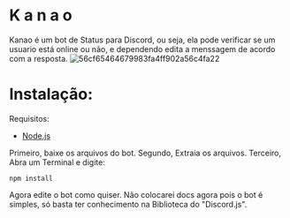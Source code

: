 # K a n a o

Kanao é um bot de Status para Discord, ou seja, ela pode verificar se um usuario está online ou não, e dependendo edita a menssagem de acordo com a resposta.
![56cf65464679983fa4ff902a56c4fa22](https://user-images.githubusercontent.com/84600147/119203080-a145bf80-ba68-11eb-9cd5-52e245d4e0da.jpg)

# Instalação:

Requisitos:
  - [Node.js](https://nodejs.org/en/)

Primeiro, baixe os arquivos do bot.
Segundo, Extraia os arquivos.
Terceiro, Abra um Terminal e digite:

```
npm install
```
Agora edite o bot como quiser.
Não colocarei docs agora pois o bot é simples, só basta ter conhecimento na Biblioteca do "Discord.js".
